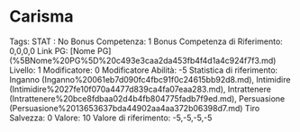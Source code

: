 # Carisma

Tags: STAT
: No
Bonus Competenza: 1
Bonus Competenza di Riferimento: 0,0,0,0
Link PG: [Nome PG] (%5BNome%20PG%5D%20c493e3caa2da453fb4f4d1a4c924f7f3.md)
Livello: 1
Modificatore: 0
Modificatore  Abilità: -5
Statistica di riferimento: Inganno (Inganno%20061eb7d090fc4fbc91f0c24615bb92d8.md), Intimidire (Intimidire%2027fe10f070a4477d839ca4fa07eaa283.md), Intrattenere (Intrattenere%20bce8fdbaa02d4b4fb804775fadb7f9ed.md), Persuasione (Persuasione%2013653637bda44902aa4aa372b06398d7.md)
Tiro Salvezza: 0
Valore: 10
Valore di riferimento: -5,-5,-5,-5